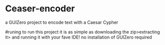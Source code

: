 # Ceaser-encoder
a GUIZero project to encode text with a Caesar Cypher

#runing 
to run this project it is as simple as downloading the zip>extracting it> and running it with your fave IDE! no installation of GUIZero required

